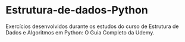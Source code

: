 # Estrutura-de-dados-Python
Exercícios desenvolvidos durante os estudos do curso de Estrutura de Dados e Algoritmos em Python: O Guia Completo da Udemy.
